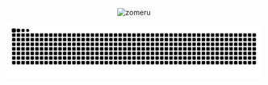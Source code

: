 <!-- <h3 align="center">Hi there. I'm Zomer, a college student and full-time Full Stack Software Engineer. I'm currently pursuing a bachelors degree in Information Technology (4th year).</h3> -->
<p align="center"> <img src="https://komarev.com/ghpvc/?username=zomeru&label=Profile%20views&color=0e75b6&style=flat" alt="zomeru" /> </p>

<!--

<h3 align="center">Connect with me:</h3>
<p align="center">
   <a href="https://instagram.com/zomerusama">
      <img src="https://img.shields.io/badge/zomerusama-%23E4405F.svg?style=for-the-badge&logo=Instagram&logoColor=white" height="25" />
   </a>
   <a href="https://www.tiktok.com/@zomeru_sama">
      <img src="https://img.shields.io/badge/zomeru_sama-%23000000.svg?style=for-the-badge&logo=TikTok&logoColor=white" height="25" />
   </a>
   <a href="https://twitter.com/zomeru_sama">
      <img src="https://img.shields.io/badge/zomeru_sama-%231DA1F2.svg?style=for-the-badge&logo=Twitter&logoColor=white" height="25" />
   </a>
   <a href="https://linkedin.com/in/zomergregorio">
      <img src="https://img.shields.io/badge/zomergregorio-%230077B5.svg?style=for-the-badge&logo=linkedin&logoColor=white" height="25" />
   </a>
   <a href="https://facebook.com/Zomeru">
      <img src="https://img.shields.io/badge/Zomeru-%231877F2.svg?style=for-the-badge&logo=Facebook&logoColor=white" height="25" />
   </a>
</p>



<h4 align="center">Languages, Frameworks, and Tools:</h4>
<p align="center">
   <img src="https://img.shields.io/badge/html5-%23E34F26.svg?style=for-the-badge&logo=html5&logoColor=white"  height="25"/>
   <img src="https://img.shields.io/badge/css3-%231572B6.svg?style=for-the-badge&logo=css3&logoColor=white"  height="25"/>
   <img src="https://img.shields.io/badge/SASS-hotpink.svg?style=for-the-badge&logo=SASS&logoColor=white"  height="25"/>
   <img src="https://img.shields.io/badge/javascript-%23323330.svg?style=for-the-badge&logo=javascript&logoColor=%23F7DF1E"  height="25"/>
   <img src="https://img.shields.io/badge/typescript-%23007ACC.svg?style=for-the-badge&logo=typescript&logoColor=white"  height="25"/>
   <img src="https://img.shields.io/badge/react-%2320232a.svg?style=for-the-badge&logo=react&logoColor=%2361DAFB"  height="25"/>
   <img src="https://img.shields.io/badge/styled--components-DB7093?style=for-the-badge&logo=styled-components&logoColor=white)"  height="25"/>
   <img src="https://img.shields.io/badge/Next-black?style=for-the-badge&logo=next.js&logoColor=white"  height="25"/>
   <img src="https://img.shields.io/badge/-GraphQL-E10098?style=for-the-badge&logo=graphql"  height="25"/>
   <img src="https://img.shields.io/badge/tailwindcss-%2338B2AC.svg?style=for-the-badge&logo=tailwind-css&logoColor=white"  height="25"/>
   <img src="https://img.shields.io/badge/node.js-%2343853D.svg?style=for-the-badge&logo=node.js&logoColor=white"  height="25"/>
   <img src="https://img.shields.io/badge/express.js-%23404d59.svg?style=for-the-badge&logo=express&logoColor=%2361DAFB"  height="25"/>
   <img src="https://img.shields.io/badge/MongoDB-%234ea94b.svg?style=for-the-badge&logo=mongodb&logoColor=white"  height="25"/>
   <img src="https://img.shields.io/badge/postgres-%23316192.svg?style=for-the-badge&logo=postgresql&logoColor=white"  height="25"/>
   <img src="https://img.shields.io/badge/git-%23F05033.svg?style=for-the-badge&logo=git&logoColor=white"  height="25"/>

</p>

 -->
   
<!-- <div align="center">
   <img width="400" src="https://github-readme-stats.vercel.app/api?username=zomeru&count_private=true&include_all_commits=true&show_icons=true&hide_border=true&title_color=58A6FF&icon_color=1F6FEB&text_color=C3D1D9&bg_color=0D1117" />
   <img width="400" src="https://github-readme-streak-stats.herokuapp.com/?user=zomeru&hide_border=true&show_icons=true&currStreakNum=58A6FF&sideNums=58A6FF&border=1F6FEB&currStreakLabel=C3D1D9&background=0D1117&sideLabels=C3D1D9&dates=58A6FF" />
</div>
<div align="center">  
  <img width="350" src="https://github-readme-stats.vercel.app/api/top-langs/?username=zomeru&layout=compact&langs_count=8&theme=onedark&hide_border=true&hide=java,dart&title_color=58A6FF&icon_color=1F6FEB&text_color=C3D1D9&bg_color=0D1117" /> -->
<!--    <img width="450" src="https://github-readme-stats.vercel.app/api/wakatime?username=zomeru&layout=compact&langs_count=10&theme=onedark&hide_border=true&hide=java,dart&title_color=58A6FF&icon_color=1F6FEB&text_color=C3D1D9&bg_color=0D1117" /> -->
<!-- </div> -->


<div align="center">
  <img alt="snake eating my contribution" src="https://github.com/zomeru/zomeru/blob/output/github-contribution-grid-snake-dark.svg">
</div>
<!-- 

[![zomeru's wakatime stats](https://github-readme-stats.vercel.app/api/wakatime?username=zomeru&theme=onedark&hide_border=true&hide=java,dart&title_color=58A6FF&icon_color=1F6FEB&text_color=C3D1D9&bg_color=0D1117)](https://github.com/anuraghazra/github-readme-stats) -->



